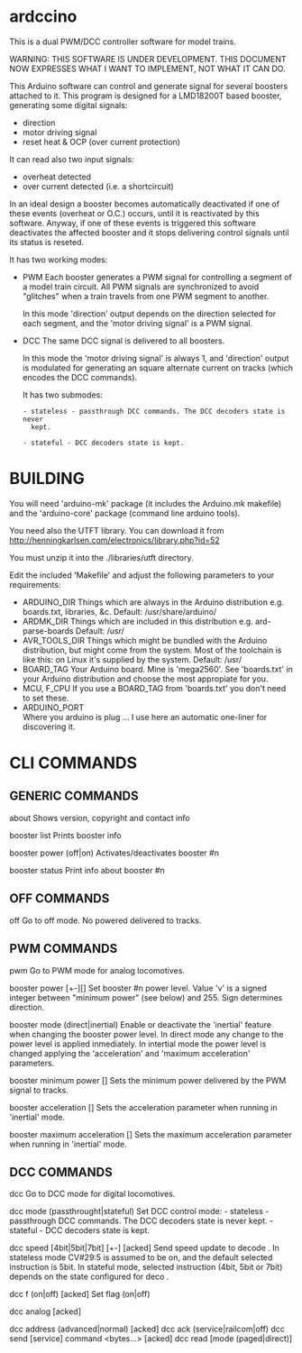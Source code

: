 ardccino
========

This is a dual PWM/DCC controller software for model trains.

WARNING: THIS SOFTWARE IS UNDER DEVELOPMENT. THIS DOCUMENT NOW EXPRESSES WHAT I
WANT TO IMPLEMENT, NOT WHAT IT CAN DO.

This Arduino software can control and generate signal for several boosters
attached to it. This program is designed for a LMD18200T based booster,
generating some digital signals:

  - direction
  - motor driving signal
  - reset heat & OCP (over current protection)

It can read also two input signals:

  - overheat detected
  - over current detected (i.e. a shortcircuit)

In an ideal design a booster becomes automatically deactivated if one of these
events (overheat or O.C.) occurs, until it is reactivated by this software.
Anyway, if one of these events is triggered this software deactivates the
affected booster and it stops delivering control signals until its status is
reseted.

It has two working modes:

  - PWM
      Each booster generates a PWM signal for controlling a segment of a model
      train circuit. All PWM signals are synchronized to avoid "glitches" when
      a train travels from one PWM segment to another.

      In this mode 'direction' output depends on the direction selected for
      each segment, and the 'motor driving signal' is a PWM signal.

  - DCC
      The same DCC signal is delivered to all boosters.

      In this mode the 'motor driving signal' is always 1, and 'direction'
      output is modulated for generating an square alternate current on tracks
      (which encodes the DCC commands).

      It has two submodes:

        - stateless - passthrough DCC commands. The DCC decoders state is never
          kept.

        - stateful - DCC decoders state is kept.


BUILDING
========

You will need 'arduino-mk' package (it includes the Arduino.mk makefile) and
the 'arduino-core' package (command line arduino tools).

You need also the UTFT library. You can download it from
  http://henningkarlsen.com/electronics/library.php?id=52

You must unzip it into the ./libraries/utft directory.

Edit the included 'Makefile' and adjust the following parameters to your
requirements:

  * ARDUINO_DIR
      Things which are always in the Arduino distribution e.g. boards.txt,
      libraries, &c.
      Default: /usr/share/arduino/
  * ARDMK_DIR
      Things which are included in this distribution e.g. ard-parse-boards
      Default: /usr/
  * AVR_TOOLS_DIR
      Things which might be bundled with the Arduino distribution, but might
      come from the system. Most of the toolchain is like this: on Linux it's
      supplied by the system.
      Default: /usr/
  * BOARD_TAG
      Your Arduino board. Mine is 'mega2560'. See 'boards.txt' in your Arduino
      distribution and choose the most appropiate for you.
  * MCU, F_CPU
      If you use a BOARD_TAG from 'boards.txt' you don't need to set these.
  * ARDUINO_PORT  
      Where you arduino is plug ... I use here an automatic one-liner for
      discovering it.


CLI COMMANDS
============

GENERIC COMMANDS
----------------

about
  Shows version, copyright and contact info

booster list
  Prints booster info

booster <n> power (off|on)
  Activates/deactivates booster #n

booster <n> status
  Print info about booster #n

OFF COMMANDS
------------

off
  Go to off mode. No powered delivered to tracks.

PWM COMMANDS
------------

pwm
  Go to PWM mode for analog locomotives.

booster <n> power [+-][<v>]
  Set booster #n power level. Value 'v' is a signed integer between "minimum
  power" (see below) and 255. Sign determines direction.

booster <n> mode (direct|inertial)
  Enable or deactivate the 'inertial' feature when changing the booster power
  level. In direct mode any change to the power level is applied inmediately.
  In intertial mode the power level is changed applying the 'acceleration' and
  'maximum acceleration' parameters.

booster <n> minimum power [<v>]
  Sets the minimum power delivered by the PWM signal to tracks.

booster <n> acceleration [<a>]
  Sets the acceleration parameter when running in 'inertial' mode.

booster <n> maximum acceleration [<a>]
  Sets the maximum acceleration parameter when running in 'inertial' mode.

DCC COMMANDS
------------

dcc
  Go to DCC mode for digital locomotives.

dcc mode (passthrought|stateful)
  Set DCC control mode:
    - stateless - passthrough DCC commands. The DCC decoders state is never
      kept.
    - stateful - DCC decoders state is kept.

dcc <n> speed [4bit|5bit|7bit] [+-]<v> [acked]
  Send speed update to decode <n>. In stateless mode CV#29:5 is assumed to be
  on, and the default selected instruction is 5bit. In stateful mode, selected
  instruction (4bit, 5bit or 7bit) depends on the state configured for deco
  <n>.

dcc <n> f <f> (on|off) [acked]
  Set flag <f> (on|off)

dcc <n> analog <f> <v> [acked]

dcc <n> address (advanced|normal) [acked]
dcc <n> ack (service|railcom|off)
dcc <n> send [service] command <bytes...> [acked]
dcc <n> read <v> [mode (paged|direct)]
